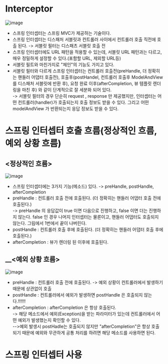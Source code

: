 __Interceptor__
=======================
![image](https://user-images.githubusercontent.com/96917871/158424196-d67438e7-0de6-45cf-b75a-f873f3803ef0.png)

- 스프링 인터셉터는 스프링 MVC가 제공하는 기술이다.
- 스프링 인터셉터는 디스패처 서블릿과 컨트롤러 사이에서 컨트롤러 호출 직전에 호출 된다. -> 서블릿 필터는 디스패츠 서블릿 호출 전
- 스프링 인터셉터에도 URL 패턴을 적용할 수 있는데, 서블릿 URL 패턴과는 다르고, 매우 정밀하게 설정할 수 있다.(포함할 URL, 제외할 URL등)
- 서블릿 필트와 마친가지로 "체인"의 기능도 가지고 있다.
- 서블릿 필터와 다르게 스프링 인터셉터는 컨트롤러 호출전(preHandle, 더 정확히는 핸들러 어댑터 호출전), 호출후(postHandel, 컨트롤러 호출후 ModelAndView를 디스패처 서블릿에 반환 후), 요청 완료 이후(afterCompletion, 뷰 템플릿 렌더링을 마친 후) 와 같이 단계적으로 잘 세분화 되어 있다.        
-> 서블릿 필터의 경우 단순히 request , response 만 제공했지만, 인터셉터는 어떤 컨트롤러(handler)가 호출되는지 호출 정보도 받을 수 있다. 그리고 어떤 modelAndView 가 반환되는지 응답 정보도 받을 수 있다.

__스프링 인터셉터 호출 흐름(정상적인 흐름, 예외 상황 흐름)__
=============================

__<정상적인 흐름>__
------------------------------
![image](https://user-images.githubusercontent.com/96917871/158425115-b92f0484-3b91-48f9-bb1c-6a7bd2b514f1.png)

- 스프링 인터셉터에는 3가지 기능(메소드) 있다. -> preHandle, postHandle, afterCompletion
- preHandle : 컨트롤러 호출 전에 호출된다. (더 정확히는 핸들러 어댑터 호출 전에 호출된다.)     
-> preHandle 의 응답값이 true 이면 다음으로 진행하고, false 이면 더는 진행하지 않는다. false 인 경우 나머지 인터셉터는 물론이고, 핸들러 어댑터도 호출되지 않는다. 그림에서 1번에서 끝이 나버린다.
- postHandle : 컨트롤러 호출 후에 호출된다. (더 정확히는 핸들러 어댑터 호출 후에 호출된다.)
- afterCompletion : 뷰가 렌더링 된 이후에 호출된다.

__<예외 상황 흐름>
----------------------------------------------
![image](https://user-images.githubusercontent.com/96917871/158425719-7d84a26b-86c8-4ba8-98cb-607b6b0a99eb.png)

- preHandle : 컨트롤러 호출 전에 호출된다. -> 예외 상황이 컨트롤러에서 발생하기 때문에 상관없이 호출
- postHandle : 컨트롤러에서 예외가 발생하면 postHandle 은 호출되지 않는다.!!!!!!
- afterCompletion : afterCompletion 은 항상 호출된다.      
-> 해당 메소드에서 예외(Exception)을 받는 파라미터가 있는데 컨트롤러에서 어떤 예외가 발생했는지 확인할 수 있다.      
-->예외 발생시 postHadle는 호출되지 않지만 "afterCompletion"은 항상 호출 되기 때문에 예외와 무관하게 공통 처리를 하려면 해당 메소드를 사용하면 된다.


__스프링 인터셉터 사용__
=================================










